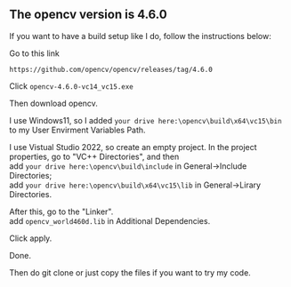 ## The opencv version is 4.6.0

If you want to have a build setup like I do, follow the instructions below:

Go to this link
```
https://github.com/opencv/opencv/releases/tag/4.6.0
```
Click ```opencv-4.6.0-vc14_vc15.exe```

Then download opencv.

I use Windows11, so I added ```your drive here:\opencv\build\x64\vc15\bin``` to my User Envirment Variables Path.

I use Vistual Studio 2022, so create an empty project. In the project properties, go to "VC++ Directories", and then <br/>
add ```your drive here:\opencv\build\include``` in General->Include Directories; <br/>
add ```your drive here:\opencv\build\x64\vc15\lib``` in General->Lirary Directories. <br/>

After this, go to the "Linker". <br/>
add ```opencv_world460d.lib``` in Additional Dependencies.

Click apply. 

Done.

Then do git clone or just copy the files if you want to try my code. 

